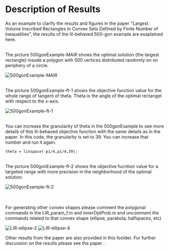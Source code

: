 # Description of Results 

As an example to clarify the results and figures in the paper "Largest Volume Inscribed Rectangles in Convex Sets Defined by Finite Number of Inequalities", the results of the ill-behaved 500-gon example are exaplained here. 

<br />
The picture 500gonExample-MAIR shows the optimal solution (the largest rectangle) insude a polygon with 500 vertices distributed randomly on on periphery of a circle.
<br />

![500gonExample-MAIR](https://github.com/behroozim/2022.0239/assets/50671703/120261f7-5ca0-430f-8257-521e3a8bc76d)

<br />
The picture 500gonExample-ft-1 shows the objective function value for the whole range of tangent of theta. Theta is the angle of the optimal rectangel with respect to the x-axis. 
<br />

![500gonExample-ft-1](https://github.com/behroozim/2022.0239/assets/50671703/b99b9a73-3e04-407c-a9c8-b3b88a29b2d2)

<br />
You can increase the granularity of theta in the 500gonExample to see more details of this ill-behaved objective function with the same details as in the paper. In this code, the granularity is set to 39. You can increase that number and run it again.
<br />

```
theta = linspace(-pi/4,pi/4,39);
```

<br />
The picture 500gonExample-ft-2 shows the objective fucntion value for a targeted range with more precision in the neighborhood of the optimal solution.
<br />

![500gonExample-ft-2](https://github.com/behroozim/2022.0239/assets/50671703/80b3aa02-a319-47b6-a10b-1660229a1b84)


<br />
<br />
For generating other convex shapes please comment the polygonal commands in the LIR_param_f.m and innerOptProb.m and uncomment the commands related to that convex shape (ellipse, parabola, halfspaces, etc)

![LIR-ellipse-2](https://github.com/behroozim/2022.0239/assets/50671703/c63bdd29-a0e6-4d3f-869a-47d697c59334)
![LIR-ellipse-4](https://github.com/behroozim/2022.0239/assets/50671703/744f6d76-2793-47f9-9bbd-7cb84c728a77)


Other results from the paper are also provided in this foolder. For further discussion on the results please see the paper .
